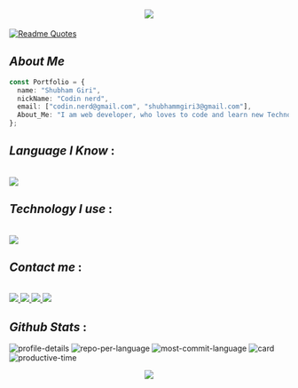 <h1 align="center">
    <img src="https://readme-typing-svg.herokuapp.com/?font=Fira+Code&size=35&center=true&vCenter=true&width=500&height=70&duration=4000&lines=Hi+There!+👋;+I'm+Shubham+Giri!;" />
</h1>

[![Readme Quotes](https://quotes-github-readme.vercel.app/api?type=horizontal&theme=catppuccin_mocha&border=true)](https://github.com/piyushsuthar/github-readme-quotes)

## _About Me_

```ts
const Portfolio = {
  name: "Shubham Giri",
  nickName: "Codin nerd",
  email: ["codin.nerd@gmail.com", "shubhammgiri3@gmail.com"],
  About_Me: "I am web developer, who loves to code and learn new Technology",
};
```

## _Language I Know_ :

<br />

<div align="left">
    <a href="https://skillicons.dev">
        <img src="https://skillicons.dev/icons?i=javascript,typescript,c,lua,python,css,go,markdown,nodejs"/>
    </a>
</div>

## _Technology I use_ :

<br />

<div align="left">
    <a href="https://skillicons.dev">
        <img src="https://skillicons.dev/icons?i=react,nextjs,tailwind,neovim,git,vscode,bash,arch,bun,vite"/>
    </a>
</div>

## _Contact me_ :

<br />

<a href="https://www.instagram.com/shubhamm1215">
    <img src="https://skillicons.dev/icons?i=instagram">
</a>

<a href="https://x.com/codin_nerd">
    <img src="https://skillicons.dev/icons?i=twitter">
</a>

<a href="https://www.github.com/xshubhamg">
    <img src="https://skillicons.dev/icons?i=github">
</a>

<a href="shubhammgiri3@gmail.com">
    <img src="https://skillicons.dev/icons?i=gmail">
</a>

## _Github Stats_ :

![profile-details](http://github-profile-summary-cards.vercel.app/api/cards/profile-details?username=xshubhamg&theme=rose_pine)
![repo-per-language](http://github-profile-summary-cards.vercel.app/api/cards/repos-per-language?username=xshubhamg&theme=rose_pine)
![most-commit-language](http://github-profile-summary-cards.vercel.app/api/cards/most-commit-language?username=xshubhamg&theme=rose_pine)
![card](http://github-profile-summary-cards.vercel.app/api/cards/stats?username=xshubhamg&theme=rose_pine)
![productive-time](http://github-profile-summary-cards.vercel.app/api/cards/productive-time?username=xshubhamg&theme=rose_pine&utcOffset=8)

<p align="center">
	<img src="https://raw.githubusercontent.com/catppuccin/catppuccin/main/assets/footers/gray0_ctp_on_line.svg?sanitize=true" />
</p>
